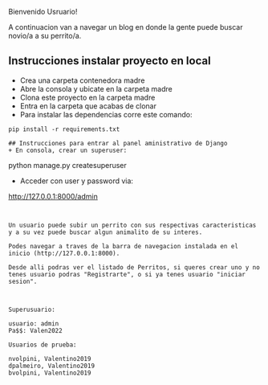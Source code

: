 Bienvenido Usruario!

A continuacion van a navegar un blog en donde la gente puede buscar novio/a a su perrito/a.

## Instrucciones instalar proyecto en local
+ Crea una carpeta contenedora madre
+ Abre la consola y ubicate en la carpeta madre
+ Clona este proyecto en la carpeta madre
+ Entra en la carpeta que acabas de clonar
+ Para instalar las dependencias corre este comando:

```
pip install -r requirements.txt

## Instrucciones para entrar al panel aministrativo de Django
+ En consola, crear un superuser:
```
python manage.py createsuperuser

+ Acceder con user y password via:

http://127.0.0.1:8000/admin
```


Un usuario puede subir un perrito con sus respectivas caracteristicas y a su vez puede buscar algun animalito de su interes.

Podes navegar a traves de la barra de navegacion instalada en el inicio (http://127.0.0.1:8000).

Desde alli podras ver el listado de Perritos, si queres crear uno y no tenes usuario podras "Registrarte", o si ya tenes usuario "iniciar sesion".



Superusuario:

usuario: admin
Pa$$: Valen2022

Usuarios de prueba:

nvolpini, Valentino2019
dpalmeiro, Valentino2019
bvolpini, Valentino2019


